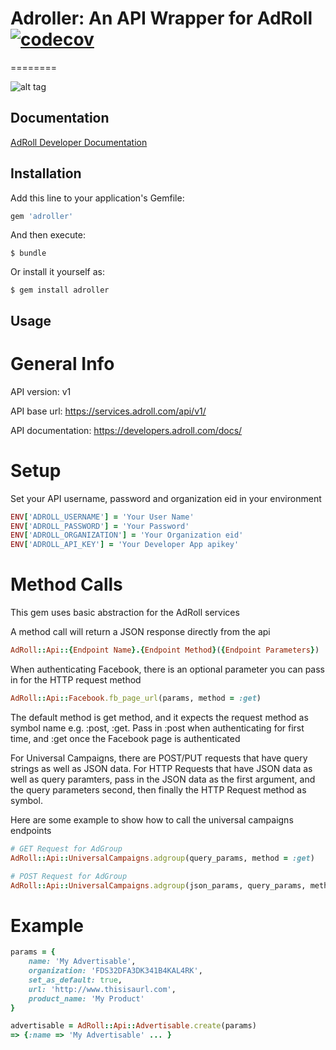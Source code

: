 # Adroller: An API Wrapper for AdRoll [![codecov](https://codecov.io/gh/springbot/adroller/branch/master/graph/badge.svg)](https://codecov.io/gh/springbot/adroller)
========

![alt tag](https://upload.wikimedia.org/wikipedia/commons/8/86/AdRoll.png)

## Documentation
[AdRoll Developer Documentation](https://developers.adroll.com/index.html)

## Installation

Add this line to your application's Gemfile:

```ruby
gem 'adroller'
```

And then execute:

    $ bundle

Or install it yourself as:

    $ gem install adroller

## Usage

General Info
============

API version: v1

API base url: https://services.adroll.com/api/v1/

API documentation: https://developers.adroll.com/docs/

Setup
=====

Set your API username, password and organization eid in your environment

```ruby
ENV['ADROLL_USERNAME'] = 'Your User Name'
ENV['ADROLL_PASSWORD'] = 'Your Password'
ENV['ADROLL_ORGANIZATION'] = 'Your Organization eid'
ENV['ADROLL_API_KEY'] = 'Your Developer App apikey'
```

Method Calls
============

This gem uses basic abstraction for the AdRoll services

A method call will return a JSON response directly from the api

```ruby
AdRoll::Api::{Endpoint Name}.{Endpoint Method}({Endpoint Parameters})
```

When authenticating Facebook, there is an optional parameter you can pass in for the HTTP request method
``` ruby
AdRoll::Api::Facebook.fb_page_url(params, method = :get)
```
The default method is get method, and it expects the request method as symbol name e.g. :post, :get.
Pass in :post when authenticating for first time, and :get once the Facebook page is authenticated


For Universal Campaigns, there are POST/PUT requests that have query strings as well as JSON data.
For HTTP Requests that have JSON data as well as query paramters, pass in the JSON data as the first argument,
and the query parameters second, then finally the HTTP Request method as symbol.

Here are some example to show how to call the universal campaigns endpoints
``` ruby
# GET Request for AdGroup
AdRoll::Api::UniversalCampaigns.adgroup(query_params, method = :get)

# POST Request for AdGroup
AdRoll::Api::UniversalCampaigns.adgroup(json_params, query_params, method = :post)
```

Example
=========

```ruby
params = {
    name: 'My Advertisable',
    organization: 'FDS32DFA3DK341B4KAL4RK',
    set_as_default: true,
    url: 'http://www.thisisaurl.com',
    product_name: 'My Product'
}

advertisable = AdRoll::Api::Advertisable.create(params)
=> {:name => 'My Advertisable' ... }
```
